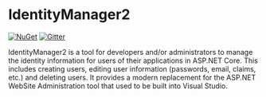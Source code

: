# IdentityManager2

[![NuGet](https://img.shields.io/nuget/vpre/IdentityManager2.svg)](https://www.nuget.org/packages/IdentityManager2) [![Gitter](https://badges.gitter.im/Join%20Chat.svg)](https://gitter.im/IdentityManager/IdentityManager?utm_source=badge&utm_medium=badge&utm_campaign=pr-badge&utm_content=badge)

IdentityManager2 is a tool for developers and/or administrators to manage the identity information for users of their applications in ASP.NET Core. This includes creating users, editing user information (passwords, email, claims, etc.) and deleting users. It provides a modern replacement for the ASP.NET WebSite Administration tool that used to be built into Visual Studio.
